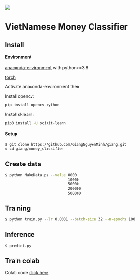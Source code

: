 ![](https://vaytienaz.com/wp-content/uploads/2020/10/me%CC%A3%CC%82nh-gia%CC%81-tie%CC%82%CC%80n-vie%CC%A3%CC%82t-nam.jpg)
# VietNamese Money Classifier

## Install 
#### Environment
[anaconda-environment](https://www.anaconda.com/products/individual) with python>=3.8


[torch](https://pytorch.org/)


Activate anaconda-environment then


Install opencv: 
```bash
pip install opencv-python
```


Install sklearn: 
```bash
pip3 install -U scikit-learn
```
#### Setup 
```bash
$ git clone https://github.com/GiangNguyenMinh/giang.git
$ cd giang/money_classifier
```

## Create data
```bash
$ python MakeData.py --value 0000
                             10000
                             50000
                             200000
                             500000
```
## Training
```bash
$ python train.py --lr 0.0001 --batch-size 32 --n-epochs 100
```

## Inference
```bash
$ predict.py
```

## Train colab
Colab code [click here](https://colab.research.google.com/drive/15aTHA5HJFVxIv1HLv3zdQu1sqbvCsa3b?usp=sharing)